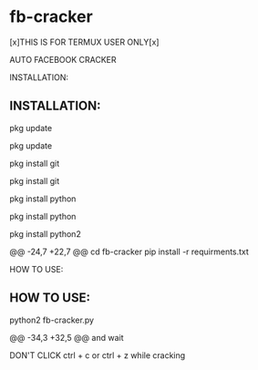  



# fb-cracker

[x]THIS IS FOR TERMUX USER ONLY[x]

AUTO FACEBOOK CRACKER


INSTALLATION:
<h2>INSTALLATION:</h2>

pkg update
<p>pkg update</p>

pkg install git
<p>pkg install git</p>

pkg install python
<p>pkg install python</p>

pkg install python2

@@ -24,7 +22,7 @@ cd fb-cracker
pip install -r requirments.txt


HOW TO USE:
<h2>HOW TO USE:</h2>

python2 fb-cracker.py

@@ -34,3 +32,5 @@ and wait

DON'T CLICK ctrl + c or ctrl + z while cracking


